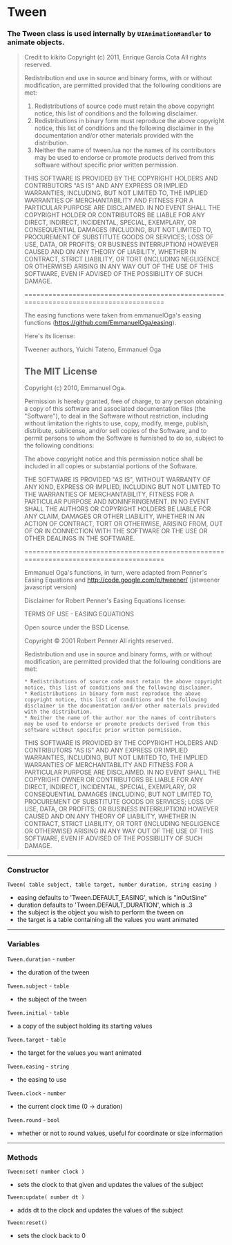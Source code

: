 
# Tween

### The Tween class is used internally by `UIAnimationHandler` to animate objects.

> Credit to kikito
>Copyright (c) 2011, Enrique García Cota
> All rights reserved.
> 
> Redistribution and use in source and binary forms, with or without modification, 
> are permitted provided that the following conditions are met:
> 
>   1. Redistributions of source code must retain the above copyright notice, 
>      this list of conditions and the following disclaimer.
>   2. Redistributions in binary form must reproduce the above copyright notice, 
>      this list of conditions and the following disclaimer in the documentation 
>      and/or other materials provided with the distribution.
>   3. Neither the name of tween.lua nor the names of its contributors 
>      may be used to endorse or promote products derived from this software 
>      without specific prior written permission.
> 
> THIS SOFTWARE IS PROVIDED BY THE COPYRIGHT HOLDERS AND CONTRIBUTORS "AS IS" AND
> ANY EXPRESS OR IMPLIED WARRANTIES, INCLUDING, BUT NOT LIMITED TO, THE IMPLIED
> WARRANTIES OF MERCHANTABILITY AND FITNESS FOR A PARTICULAR PURPOSE ARE DISCLAIMED.
> IN NO EVENT SHALL THE COPYRIGHT HOLDER OR CONTRIBUTORS BE LIABLE FOR ANY DIRECT,
> INDIRECT, INCIDENTAL, SPECIAL, EXEMPLARY, OR CONSEQUENTIAL DAMAGES (INCLUDING,
> BUT NOT LIMITED TO, PROCUREMENT OF SUBSTITUTE GOODS OR SERVICES; LOSS OF USE,
> DATA, OR PROFITS; OR BUSINESS INTERRUPTION) HOWEVER CAUSED AND ON ANY THEORY OF
> LIABILITY, WHETHER IN CONTRACT, STRICT LIABILITY, OR TORT (INCLUDING NEGLIGENCE
> OR OTHERWISE) ARISING IN ANY WAY OUT OF THE USE OF THIS SOFTWARE, EVEN IF ADVISED
> OF THE POSSIBILITY OF SUCH DAMAGE.
> 
> =====================================================================================
> 
> The easing functions were taken from emmanuelOga's easing functions
> (https://github.com/EmmanuelOga/easing).
> 
> Here's its license:
> 
> Tweener authors,
> Yuichi Tateno,
> Emmanuel Oga
> 
> The MIT License
> --------
> Copyright (c) 2010, Emmanuel Oga.
> 
> Permission is hereby granted, free of charge, to any person obtaining a copy
> of this software and associated documentation files (the "Software"), to deal
> in the Software without restriction, including without limitation the rights
> to use, copy, modify, merge, publish, distribute, sublicense, and/or sell
> copies of the Software, and to permit persons to whom the Software is
> furnished to do so, subject to the following conditions:
> 
> The above copyright notice and this permission notice shall be included in
> all copies or substantial portions of the Software.
> 
> THE SOFTWARE IS PROVIDED "AS IS", WITHOUT WARRANTY OF ANY KIND, EXPRESS OR
> IMPLIED, INCLUDING BUT NOT LIMITED TO THE WARRANTIES OF MERCHANTABILITY,
> FITNESS FOR A PARTICULAR PURPOSE AND NONINFRINGEMENT. IN NO EVENT SHALL THE
> AUTHORS OR COPYRIGHT HOLDERS BE LIABLE FOR ANY CLAIM, DAMAGES OR OTHER
> LIABILITY, WHETHER IN AN ACTION OF CONTRACT, TORT OR OTHERWISE, ARISING FROM,
> OUT OF OR IN CONNECTION WITH THE SOFTWARE OR THE USE OR OTHER DEALINGS IN
> THE SOFTWARE.
> 
> =====================================================================================
> 
> Emmanuel Oga's functions, in turn, were adapted from Penner's Easing Equations 
> and http://code.google.com/p/tweener/ (jstweener javascript version)
> 
> Disclaimer for Robert Penner's Easing Equations license:
> 
> TERMS OF USE - EASING EQUATIONS
> 
> Open source under the BSD License.
> 
> Copyright © 2001 Robert Penner
> All rights reserved.
> 
> Redistribution and use in source and binary forms, with or without modification, are permitted provided that the following conditions are met:
> 
>     * Redistributions of source code must retain the above copyright notice, this list of conditions and the following disclaimer.
>     * Redistributions in binary form must reproduce the above copyright notice, this list of conditions and the following disclaimer in the documentation and/or other materials provided with the distribution.
>     * Neither the name of the author nor the names of contributors may be used to endorse or promote products derived from this software without specific prior written permission.
> 
> THIS SOFTWARE IS PROVIDED BY THE COPYRIGHT HOLDERS AND CONTRIBUTORS "AS IS" AND ANY EXPRESS OR IMPLIED WARRANTIES, INCLUDING, BUT NOT LIMITED TO, THE IMPLIED WARRANTIES OF MERCHANTABILITY AND FITNESS FOR A PARTICULAR PURPOSE ARE DISCLAIMED. IN NO EVENT SHALL THE COPYRIGHT OWNER OR CONTRIBUTORS BE LIABLE FOR ANY DIRECT, INDIRECT, INCIDENTAL, SPECIAL, EXEMPLARY, OR CONSEQUENTIAL DAMAGES (INCLUDING, BUT NOT LIMITED TO, PROCUREMENT OF SUBSTITUTE GOODS OR SERVICES; LOSS OF USE, DATA, OR PROFITS; OR BUSINESS INTERRUPTION) HOWEVER CAUSED AND ON ANY THEORY OF LIABILITY, WHETHER IN CONTRACT, STRICT LIABILITY, OR TORT (INCLUDING NEGLIGENCE OR OTHERWISE) ARISING IN ANY WAY OUT OF THE USE OF THIS SOFTWARE, EVEN IF ADVISED OF THE POSSIBILITY OF SUCH DAMAGE.

---

### Constructor

`Tween( table subject, table target, number duration, string easing )`

* easing defaults to 'Tween.DEFAULT_EASING', which is "inOutSine"
* duration defaults to 'Tween.DEFAULT_DURATION', which is .3
* the subject is the object you wish to perform the tween on
* the target is a table containing all the values you want animated

---

### Variables

`Tween.duration` - `number`

* the duration of the tween

`Tween.subject` - `table`

* the subject of the tween

`Tween.initial` - `table`

* a copy of the subject holding its starting values

`Tween.target` - `table`

* the target for the values you want animated

`Tween.easing` - `string`

* the easing to use

`Tween.clock` - `number`

* the current clock time (0 -> duration)

`Tween.round` - `bool`

* whether or not to round values, useful for coordinate or size information

---

### Methods

`Tween:set( number clock )`

* sets the clock to that given and updates the values of the subject

`Tween:update( number dt )`

* adds dt to the clock and updates the values of the subject

`Tween:reset()`

* sets the clock back to 0

